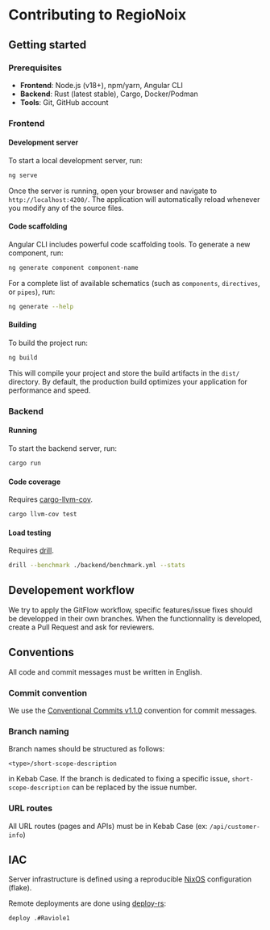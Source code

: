 # Contributing to RegioNoix

## Getting started

### **Prerequisites**

- **Frontend**: Node.js (v18+), npm/yarn, Angular CLI
- **Backend**: Rust (latest stable), Cargo, Docker/Podman
- **Tools**: Git, GitHub account

### Frontend

#### Development server

To start a local development server, run:

```bash
ng serve
```

Once the server is running, open your browser and navigate to
`http://localhost:4200/`. The application will automatically reload whenever you
modify any of the source files.

#### Code scaffolding

Angular CLI includes powerful code scaffolding tools. To generate a new
component, run:

```bash
ng generate component component-name
```

For a complete list of available schematics (such as `components`, `directives`,
or `pipes`), run:

```bash
ng generate --help
```

#### Building

To build the project run:

```bash
ng build
```

This will compile your project and store the build artifacts in the `dist/`
directory. By default, the production build optimizes your application for
performance and speed.

### Backend

#### Running

To start the backend server, run:

```bash
cargo run
```

#### Code coverage

Requires [cargo-llvm-cov](https://crates.io/crates/cargo-llvm-cov).

```bash
cargo llvm-cov test
```

#### Load testing

Requires [drill](https://crates.io/crates/drill).

```bash
drill --benchmark ./backend/benchmark.yml --stats
```

## Developement workflow

We try to apply the GitFlow workflow, specific features/issue fixes should be
developped in their own branches. When the functionnality is developed, create a
Pull Request and ask for reviewers.

## Conventions

All code and commit messages must be written in English.

### Commit convention

We use the
[Conventional Commits v1.1.0](https://www.conventionalcommits.org/en/v1.0.0/)
convention for commit messages.

### Branch naming

Branch names should be structured as follows:

```
<type>/short-scope-description
```

in Kebab Case. If the branch is dedicated to fixing a specific issue,
`short-scope-description` can be replaced by the issue number.

### URL routes

All URL routes (pages and APIs) must be in Kebab Case (ex: `/api/customer-info`)

## IAC

Server infrastructure is defined using a reproducible
[NixOS](https://nixos.org/) configuration (flake).

Remote deployments are done using
[deploy-rs](https://github.com/serokell/deploy-rs):

```sh
deploy .#Raviole1
```

